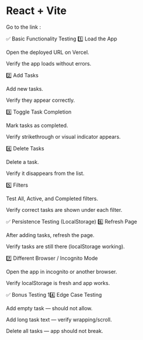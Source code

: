 # React + Vite

Go to the link : 

✅ Basic Functionality Testing
1️⃣ Load the App

Open the deployed URL on Vercel.

Verify the app loads without errors.

2️⃣ Add Tasks

Add new tasks.

Verify they appear correctly.

3️⃣ Toggle Task Completion

Mark tasks as completed.

Verify strikethrough or visual indicator appears.

4️⃣ Delete Tasks

Delete a task.

Verify it disappears from the list.

5️⃣ Filters

Test All, Active, and Completed filters.

Verify correct tasks are shown under each filter.

✅ Persistence Testing (LocalStorage)
6️⃣ Refresh Page

After adding tasks, refresh the page.

Verify tasks are still there (localStorage working).

7️⃣ Different Browser / Incognito Mode

Open the app in incognito or another browser.

Verify localStorage is fresh and app works.

✅ Bonus Testing
14️⃣ Edge Case Testing

Add empty task — should not allow.

Add long task text — verify wrapping/scroll.

Delete all tasks — app should not break.
